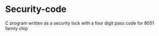 # Security-code
C program written as a security lock with a four digit pass code for 8051 family chip
